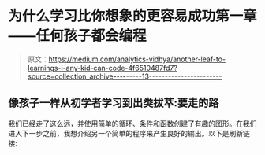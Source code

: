 # 为什么学习比你想象的更容易成功第一章——任何孩子都会编程

> 原文：<https://medium.com/analytics-vidhya/another-leaf-to-learnings-i-any-kid-can-code-4f6510487fd7?source=collection_archive---------13----------------------->

## 像孩子一样从初学者学习到出类拔萃:要走的路

我们已经走了这么远，并使用简单的循环、条件和函数创建了有趣的图形。在我们进入下一步之前，我想介绍另一个简单的程序来产生良好的输出。以下是刷新链接: